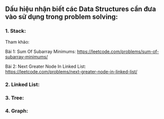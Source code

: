 ## Dấu hiệu nhận biết các Data Structures cần đưa vào sử dụng trong problem solving:

### 1. Stack:

Tham khảo:

Bài 1: Sum Of Subarray Minimums:
https://leetcode.com/problems/sum-of-subarray-minimums/

Bài 2: Next Greater Node In Linked List:
https://leetcode.com/problems/next-greater-node-in-linked-list/



### 2. Linked List:

### 3. Tree:

### 4. Graph:

